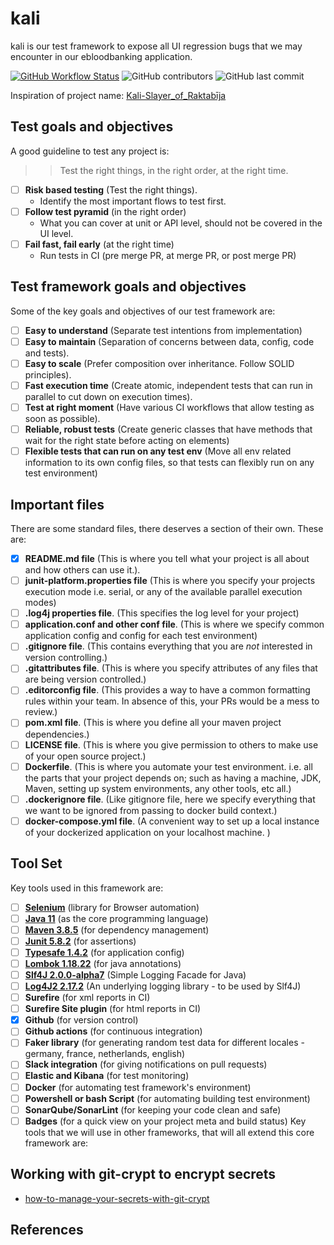 # kali

kali is our test framework to expose all UI regression bugs that we may encounter in our ebloodbanking application.

[![GitHub Workflow Status](https://img.shields.io/github/workflow/status/jagritiinnohealth/kali/CI-to-test-the-tester)](https://github.com/jagritiinnohealth/kali/actions)
![GitHub contributors](https://img.shields.io/github/contributors/jagritiinnohealth/kali)
![GitHub last commit](https://img.shields.io/github/last-commit/jagritiinnohealth/kali)


Inspiration of project name: [Kali-Slayer_of_Raktabīja](https://en.wikipedia.org/wiki/Kali#Slayer_of_Raktab%C4%ABja)

## Test goals and objectives

A good guideline to test any project is:

>> Test the right things, in the right order, at the right time.

- [ ] **Risk based testing** (Test the right things).
  - Identify the most important flows to test first.
- [ ] **Follow test pyramid** (in the right order)
  - What you can cover at unit or API level, should not be covered in the UI level.
- [ ] **Fail fast, fail early** (at the right time)
  - Run tests in CI (pre merge PR, at merge PR, or post merge PR)

## Test framework goals and objectives

Some of the key goals and objectives of our test framework are:

- [ ] **Easy to understand** (Separate test intentions from implementation)
- [ ] **Easy to maintain** (Separation of concerns between data, config, code and tests).
- [ ] **Easy to scale** (Prefer composition over inheritance. Follow SOLID principles).
- [ ] **Fast execution time** (Create atomic, independent tests that can run in parallel to cut down on execution times).
- [ ] **Test at right moment** (Have various CI workflows that allow testing as soon as possible).
- [ ] **Reliable, robust tests** (Create generic classes that have methods that wait for the right state before acting on elements)
- [ ] **Flexible tests that can run on any test env** (Move all env related information to its own config files, so that tests can flexibly run on any test environment)

## Important files

There are some standard files, there deserves a section of their own. These are:

- [x] **README.md file** (This is where you tell what your project is all about and how others can use it.).
- [ ] **junit-platform.properties file** (This is where you specify your projects execution mode i.e. serial, or any of the available parallel execution modes)
- [ ] **.log4j properties file**. (This specifies the log level for your project)
- [ ] **application.conf and other conf file**. (This is where we specify common application config and config for each test environment)
- [ ] **.gitignore file**. (This contains everything that you are *not* interested in version controlling.)
- [ ] **.gitattributes file**. (This is where you specify attributes of any files that are being version controlled.)
- [ ] **.editorconfig file**. (This provides a way to have a common formatting rules within your team. In absence of this, your PRs would be a mess to review.)
- [ ] **pom.xml file**. (This is where you define all your maven project dependencies.)
- [ ] **LICENSE file**. (This is where you give permission to others to make use of your open source project.)
- [ ] **Dockerfile**. (This is where you automate your test environment. i.e. all the parts that your project depends on; such as having a machine, JDK, Maven, setting up system environments, any other tools, etc all.)
- [ ] **.dockerignore file**. (Like gitignore file, here we specify everything that we want to be ignored from passing to docker build context.)
- [ ] **docker-compose.yml file**. (A convenient way to set up a local instance of your dockerized application on your localhost machine. )

## Tool Set

Key tools used in this framework are:

- [ ] **[Selenium](https://www.selenium.dev/)**  (library for Browser automation)
- [ ] **[Java 11](https://openjdk.java.net/projects/jdk/11/)** (as the core programming language)
- [ ] **[Maven 3.8.5](https://maven.apache.org/download.cgi)** (for dependency management)
- [ ] **[Junit 5.8.2](https://junit.org/junit5/docs/current/user-guide/)** (for assertions)
- [ ] **[Typesafe 1.4.2](https://github.com/lightbend/config)** (for application config)
- [ ] **[Lombok 1.18.22](https://projectlombok.org/)** (for java annotations)
- [ ] **[Slf4J 2.0.0-alpha7](https://www.slf4j.org/)** (Simple Logging Facade for Java)
- [ ] **[Log4J2 2.17.2](https://logging.apache.org/log4j/2.x/)** (An underlying logging library - to be used by Slf4J)
- [ ] **Surefire** (for xml reports in CI)
- [ ] **Surefire Site plugin** (for html reports in CI)
- [x] **Github** (for version control)
- [ ] **Github actions** (for continuous integration)
- [ ] **Faker library** (for generating random test data for different locales - germany, france, netherlands, english)
- [ ] **Slack integration** (for giving notifications on pull requests)
- [ ] **Elastic and Kibana** (for test monitoring)
- [ ] **Docker** (for automating test framework's environment)
- [ ] **Powershell or bash Script** (for automating building test environment)
- [ ] **SonarQube/SonarLint** (for keeping your code clean and safe)
- [ ] **Badges** (for a quick view on your project meta and build status)
  Key tools that we will use in other frameworks, that will all extend this core framework are:

## Working with git-crypt to encrypt secrets

- [how-to-manage-your-secrets-with-git-crypt](https://dev.to/heroku/how-to-manage-your-secrets-with-git-crypt-56ih)

## References
